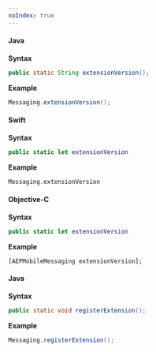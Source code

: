 ```yaml
---
noIndex: true
---
```


<Variant platform="android" api="extension-version" repeat="5"/>

#### Java

**Syntax**

```java
public static String extensionVersion();
```

**Example**

```java
Messaging.extensionVersion();
```

<Variant platform="ios" api="extension-version" repeat="10"/>

#### Swift

**Syntax**

```swift
public static let extensionVersion
```

**Example**

```swift
Messaging.extensionVersion
```

#### Objective-C

**Syntax**

```swift
public static let extensionVersion
```

**Example**

```objc
[AEPMobileMessaging extensionVersion];
```

<Variant platform="android" api="register-extension" repeat="5"/>

#### Java

**Syntax**

```java
public static void registerExtension();
```

**Example**

```java
Messaging.registerExtension();
```